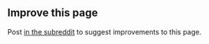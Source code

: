
## Improve this page

Post [in the subreddit](https://www.reddit.com/r/stefansundin/) to suggest improvements to this page.
